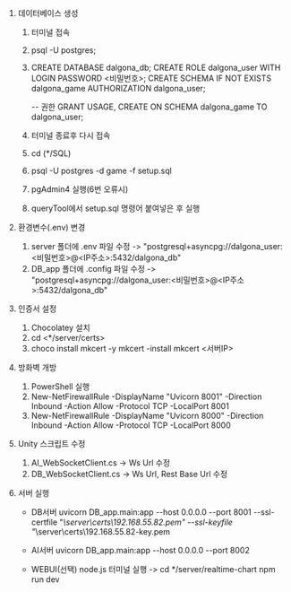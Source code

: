 1) 데이터베이스 생성
    1.  터미널 접속
    2.  psql -U postgres;
    3.  CREATE DATABASE dalgona_db;
        CREATE ROLE dalgona_user WITH LOGIN PASSWORD <비밀번호>;
        CREATE SCHEMA IF NOT EXISTS dalgona_game AUTHORIZATION dalgona_user;

        -- 권한
        GRANT USAGE, CREATE ON SCHEMA dalgona_game TO dalgona_user;

    4.  터미널 종료후 다시 접속
    5.  cd (*/SQL)
    6.  psql -U postgres -d game -f setup.sql

    7.  pgAdmin4 실행(6번 오류시)
    8.  queryTool에서 setup.sql 명령어 붙여넣은 후 실행


2) 환경변수(.env) 변경
    1.  server 폴더에 .env 파일 수정 -> "postgresql+asyncpg://dalgona_user:<비밀번호>@<IP주소>:5432/dalgona_db"
    2.  DB_app 폴더에 .config 파일 수정 -> "postgresql+asyncpg://dalgona_user:<비밀번호>@<IP주소>:5432/dalgona_db"
    

3) 인증서 설정
    1.  Chocolatey 설치
    2.  cd <*/server/certs>
    3.  choco install mkcert -y
        mkcert -install
        mkcert <서버IP>

4) 방화벽 개방
    1.  PowerShell 실행
    2.  New-NetFirewallRule -DisplayName "Uvicorn 8001" -Direction Inbound -Action Allow -Protocol TCP -LocalPort 8001
    3.  New-NetFirewallRule -DisplayName "Uvicorn 8000" -Direction Inbound -Action Allow -Protocol TCP -LocalPort 8000

5) Unity 스크립트 수정
    1. AI_WebSocketClient.cs -> Ws Url 수정
    2. DB_WebSocketClient.cs -> Ws Url, Rest Base Url 수정


6) 서버 실행
    - DB서버
        uvicorn DB_app.main:app --host 0.0.0.0 --port 8001 --ssl-certfile "*\server\certs\192.168.55.82.pem" --ssl-keyfile  "*\server\certs\192.168.55.82-key.pem

    - AI서버
        uvicorn DB_app.main:app --host 0.0.0.0 --port 8002

    - WEBUI(선택)
        node.js 터미널 실행 ->
        cd */server/realtime-chart
        npm run dev
        
